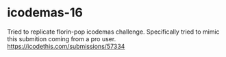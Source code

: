 # icodemas-16
Tried to replicate florin-pop icodemas challenge.
Specifically tried to mimic this submition coming from a pro user.
https://icodethis.com/submissions/57334